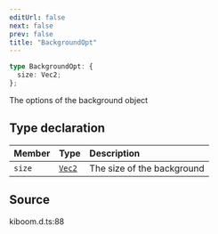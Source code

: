 ```yaml
---
editUrl: false
next: false
prev: false
title: "BackgroundOpt"
---
```


```ts
type BackgroundOpt: {
  size: Vec2;
};
```

The options of the background object

## Type declaration

| Member | Type | Description |
| :------ | :------ | :------ |
| `size` | [`Vec2`]( https://kaboomjs.com/#Vec2 ) | The size of the background |

## Source

kiboom.d.ts:88

